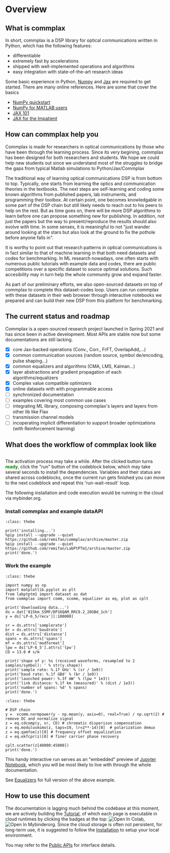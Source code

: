 # Overview

## What is commplax
In short, commplax is a DSP library for optical communications written in Python, which has the following features:
- differentiable
- extremely fast by accelerations
- shipped with well-implemented operations and algorithms
- easy integration with state-of-the-art research ideas

Some basic experience in Python, [Numpy](https://numpy.org/) and [Jax](https://github.com/google/jax) are required to get started. There are many online references. Here are some that cover the basics

- [NumPy quickstart](https://numpy.org/doc/stable/user/quickstart.html)
- [NumPy for MATLAB users](https://numpy.org/doc/stable/user/numpy-for-matlab-users.html)
- [JAX 101](https://jax.readthedocs.io/en/latest/jax-101/index.html)
- [JAX for the Impatient](https://flax.readthedocs.io/en/latest/notebooks/jax_for_the_impatient.html)

## How can commplax help you
Commplax is made for researchers in optical communications by those who have been through the learning process. Since its very begining, commplax has been designed for both researchers and students. We hope we could help new students out since we understand most of the struggles to bridge the gaps from typical Matlab simulations to Python/Jax/Commplax

The traditional way of learning optical communications DSP is from bottom to top. Typically, one starts from learning the optics and communication theories in the textbooks. The next steps are self-learning and coding some known algorithms from published papers, lab instruments, and programming their toolbox. At certain point, one becomes knowledgable in some part of the DSP chain but still likely needs to reach out to his peers to help on the rest. But as time goes on, there will be more DSP algorithms to learn before one can propose something new for publishing. In addition, not just the papers but the way to present/reproduce the results should also evolve with time. In some senses, it is meaningful to not "just wander around looking at the stars but also look at the ground to fix the pothole before anyone falls in".

It is worthy to point out that research patterns in optical communications is in fact similar to that of machine learning in that both need datasets and codes for benchmarking. In ML research nowadays, one often starts with numerous public tutorials with example data and codes, there are public competitions over a specific dataset to source optimal solutions. Such accesibility may in turn help the whole community grow and expand faster.

As part of our preliminary efforts, we also open-sourced datasets on top of commplax to complete this dataset-codes loop. Users can run commplax with these datasets in their web browser through interactive notebooks we prepared and can build their new DSP from this platform for benchmarking.

## The current status and roadmap
Commplax is a open-sourced research project launched in Spring 2021 and has since been in active development. Most APIs are stable now but some documentations are still lacking.

- [x] core Jax-backed operations (Conv., Corr., FrFT, OverlapAdd,...)
- [x] common communication sources (random source, symbol de/encoding, pulse shaping...)
- [x] common equalizers and algorithms (CMA, LMS, Kalman...)
- [x] layer abstractions and gradient propagation of each algorithms/equalizers
- [x] Complex value compatible optimizers
- [x] online datasets with with programmable access
- [ ] synchronized documentation
- [ ] examples covering most common use cases
- [ ] integrating ML library, composing commplax's layers and layers from other lib like Flax
- [ ] transmission channel models
- [ ] incoperating implicit differentiation to support broader optimizations (with Reinforcement learning)

## What does the workflow of commplax look like
```{thebe-button} Click Here First to Activate Interaction!
```
The activation process may take a while. After the clicked button turns <span style="color:green">**ready**</span>, click the "run" button of the codeblock below, which may take several seconds to install the dependencies. Variables and their status are shared across codeblocks, once the current run gets finished you can move to the next codeblock and repeat this 'run-wait-result' loop. 

The following installation and code execution would be running in the cloud via mybinder.org.

### Install commplax and example dataAPI


```{code-block}
:class: thebe

print('installing...')
%pip install --upgrade --quiet https://github.com/remifan/commplax/archive/master.zip
%pip install --upgrade --quiet https://github.com/remifan/LabPtPTm1/archive/master.zip
print('done.')
```

### Work the example
```{code-block}
:class: thebe

import numpy as np
import matplotlib.pyplot as plt
from labptptm1 import dataset as dat
from commplax import comm, xcomm, equalizer as eq, plot as cplt

print('downloading data...')
ds = dat['815km_SSMF/DP16QAM_RRC0.2_28GBd_1ch']
y = ds['LP-6_5/recv'][:100000]

sr = ds.attrs['samplerate']
br = ds.attrs['baudrate']
dist = ds.attrs['distance']
spans = ds.attrs['spans']
mf = ds.attrs['modformat']
lpw = ds['LP-6_5'].attrs['lpw']
CD = 13.6 # s/m
         
print('shape of y: %s (received waveforms, resampled to 2 samples/symbol): ' % str(y.shape))
print('sample rate: %.1f GHz' % (sr / 1e9))
print('baud rate: %.1f GBd' % (br / 1e9))
print('launched power: %.3f mW' % (lpw * 1e3))
print('link distance: %.1f km (measured)' % (dist / 1e3))
print('number of spans: %d' % spans)
print('done.')
```

```{code-block}
:class: thebe

# DSP chain
y =  xcomm.normpower(y - np.mean(y, axis=0), real=True) / np.sqrt(2) # remove DC and normalize signal
z = eq.cdcomp(y, sr, CD) # chromatic disperison compensation
z = eq.modulusmimo(z, taps=19, lr=2**-14)[0]  # polarization demux
z = eq.qamfoe(z)[0] # frequency offset equalization
z = eq.ekfcpr(z)[0] # finer carrier phase recovery

cplt.scatter(z[40000:45000])
print('done.')
```

This handy interactive run serves as an "embedded" preview of [Jupyter Notebook](https://jupyter.org/), which you will be most likely to live with through the whole documentation.

See [Equalizers](https://commplax.readthedocs.io/en/latest/tutorial/equalizers.html) for full version of the above example.


## How to use this document
The documentation is lagging much behind the codebase at this moment, we are actively building the [Tutorial](https://commplax.readthedocs.io/en/latest/tutorial/index.html), of which each page is executable in cloud runtimes by clicking the badges at the top: ![Open In Colab](https://colab.research.google.com/assets/colab-badge.svg), ![Open In Mybinderorg](https://mybinder.org/badge_logo.svg). Since the cloud storage is often not persistent, for long-term use, it is suggested to follow the [Installation](https://commplax.readthedocs.io/en/latest/installation.html) to setup your local environment.

You may refer to the [Public APIs](https://commplax.readthedocs.io/en/latest/commplax.html) for interface details.
